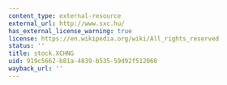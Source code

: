 ```yaml
---
content_type: external-resource
external_url: http://www.sxc.hu/
has_external_license_warning: true
license: https://en.wikipedia.org/wiki/All_rights_reserved
status: ''
title: stock.XCHNG
uid: 919c5662-b81a-4839-b535-59d92f512060
wayback_url: ''
---
```

